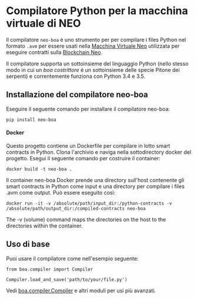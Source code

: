 # Compilatore Python per la macchina virtuale di NEO

Il compilatore `neo-boa` è uno strumento per per compilare i files Python nel formato `.avm` per essere usati nella [Macchina Virtuale Neo](https://github.com/neo-project/neo-vm/) utilizzata per eseguire contratti sulla [Blockchain Neo](https://github.com/neo-project/neo/).

Il compilatore supporta un sottoinsieme del linguaggio Python (nello stesso modo in cui un *boa costrittore* é un sottoinsieme delle specie Pitone dei serpenti) e correntemente funziona con Python 3.4 e 3.5.

## Installazione del compilatore neo-boa

Eseguire il seguente comando per installare il compilatore neo-boa:

```
pip install neo-boa

```

#### Docker

Questo progetto contiene un Dockerfile per compilare in lotto smart contracts in Python. Clona l'archivio e naviga nella sottodirectory docker del progetto. Esegui il seguente comando per costruire il container:

```
docker build -t neo-boa .

```

Il container neo-boa Docker  prende una directory sull'host contenente gli smart contracts in Python come input e una directory per compilare i files .avm come output. Può essere eseguito così:

```
docker run -it -v /absolute/path/input_dir:/python-contracts -v /absolute/path/output_dir:/compiled-contracts neo-boa

```

The -v (volume) command maps the directories on the host to the directories within the container.

## Uso di base

Puoi usare il compilatore come nell'esempio seguente:

```
from boa.compiler import Compiler

Compiler.load_and_save('path/to/your/file.py')

```

Vedi [boa.compiler.Compiler](http://neo-boa.readthedocs.io/en/latest/boa/compiler.html) e altri moduli per usi più avanzati. 
